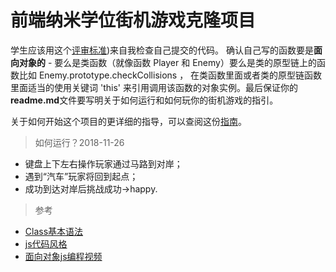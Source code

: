 
前端纳米学位街机游戏克隆项目
===============================

学生应该用这个[评审标准](https://review.udacity.com/#!/rubrics/499/view))来自我检查自己提交的代码。 确认自己写的函数要是**面向对象的** -  要么是类函数（就像函数 Player 和 Enemy）要么是类的原型链上的函数比如 Enemy.prototype.checkCollisions ， 在类函数里面或者类的原型链函数里面适当的使用关键词 'this' 来引用调用该函数的对象实例。最后保证你的**readme.md**文件要写明关于如何运行和如何玩你的街机游戏的指引。

关于如何开始这个项目的更详细的指导，可以查阅这份[指南](https://gdgdocs.org/document/d/1v01aScPjSWCCWQLIpFqvg3-vXLH2e8_SZQKC8jNO0Dc/pub?embedded=true)。

> 如何运行？2018-11-26

* 键盘上下左右操作玩家通过马路到对岸；
* 遇到“汽车”玩家将回到起点；
* 成功到达对岸后挑战成功->happy.
  
> 参考

* [Class基本语法](http://es6.ruanyifeng.com/#docs/class)
* [js代码风格](https://udacity.github.io/frontend-nanodegree-styleguide/javascript.html)
* [面向对象js编程视频](https://classroom.udacity.com/courses/ud015)